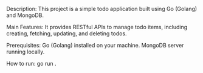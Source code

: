 Description: This project is a simple todo application built using Go (Golang) and MongoDB. 

Main Features: It provides RESTful APIs to manage todo items, including creating, fetching, updating, and deleting todos.

Prerequisites:
    Go (Golang) installed on your machine.
    MongoDB server running locally.

How to run: go run .
